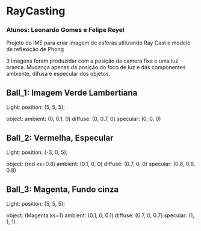 # RayCasting
### Alunos: Leonardo Gomes e Felipe Reyel

Projeto do IME para criar imagem de esferas utilizando Ray Cast e modelo de reflexição de Phong

3 Imagens foram produzidar com a posição da camera fixa e uma luz branca. Mudança apenas da posição do foco de luz e das componentes ambiente, difusa e especular dos objetos.

## Ball_1: Imagem Verde Lambertiana
Light:
position: (5, 5, 5);

object:
ambient: (0, 0.1, 0)
diffuse: (0, 0.7, 0)
specular: (0, 0, 0)

## Ball_2: Vermelha, Especular
Light:
position: (-3, 0, 5);

object: (red ks=0.8)
ambient: (0.1, 0, 0)
diffuse: (0.7, 0, 0)
specular: (0.8, 0.8, 0.8)

## Ball_3: Magenta, Fundo cinza
Light:
position: (5, 5, 5);

object: (Magenta ks=1)
ambient: (0.1, 0, 0.1)
diffuse: (0.7, 0, 0.7)
specular: (1, 1, 1)
